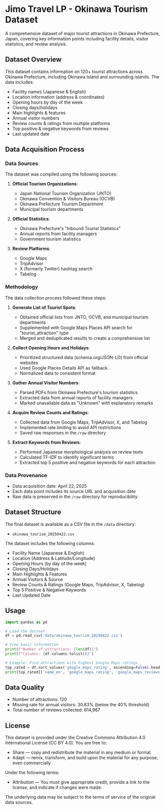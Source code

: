 # Jimo Travel LP - Okinawa Tourism Dataset

A comprehensive dataset of major tourist attractions in Okinawa Prefecture, Japan, covering key information points including facility details, visitor statistics, and review analysis.

## Dataset Overview

This dataset contains information on 120+ tourist attractions across Okinawa Prefecture, including Okinawa Island and surrounding islands. The data includes:

- Facility names (Japanese & English)
- Location information (address & coordinates)
- Opening hours by day of the week
- Closing days/holidays
- Main highlights & features
- Annual visitor numbers
- Review counts & ratings from multiple platforms
- Top positive & negative keywords from reviews
- Last updated date

## Data Acquisition Process

### Data Sources

The dataset was compiled using the following sources:

1. **Official Tourism Organizations**:
   - Japan National Tourism Organization (JNTO)
   - Okinawa Convention & Visitors Bureau (OCVB)
   - Okinawa Prefecture Tourism Department
   - Municipal tourism departments

2. **Official Statistics**:
   - Okinawa Prefecture's "Inbound Tourist Statistics"
   - Annual reports from facility managers
   - Government tourism statistics

3. **Review Platforms**:
   - Google Maps
   - TripAdvisor
   - X (formerly Twitter) hashtag search
   - Tabelog

### Methodology

The data collection process followed these steps:

1. **Generate List of Tourist Spots**:
   - Obtained official lists from JNTO, OCVB, and municipal tourism departments
   - Supplemented with Google Maps Places API search for "tourist_attraction" type
   - Merged and deduplicated results to create a comprehensive list

2. **Collect Opening Hours and Holidays**:
   - Prioritized structured data (schema.org/JSON-LD) from official websites
   - Used Google Places Details API as fallback
   - Normalized data to consistent format

3. **Gather Annual Visitor Numbers**:
   - Parsed PDFs from Okinawa Prefecture's tourism statistics
   - Extracted data from annual reports of facility managers
   - Marked unavailable data as "Unknown" with explanatory remarks

4. **Acquire Review Counts and Ratings**:
   - Collected data from Google Maps, TripAdvisor, X, and Tabelog
   - Implemented rate limiting to avoid API restrictions
   - Saved raw responses in the `/raw` directory

5. **Extract Keywords from Reviews**:
   - Performed Japanese morphological analysis on review texts
   - Calculated TF-IDF to identify significant terms
   - Extracted top 5 positive and negative keywords for each attraction

### Data Provenance

- Data acquisition date: April 22, 2025
- Each data point includes its source URL and acquisition date
- Raw data is preserved in the `/raw` directory for reproducibility

## Dataset Structure

The final dataset is available as a CSV file in the `/data` directory:
- `okinawa_tourism_20250422.csv`

The dataset includes the following columns:
- Facility Name (Japanese & English)
- Location (Address & Latitude/Longitude)
- Opening Hours (by day of the week)
- Closing Days/Holidays
- Main Highlights & Features
- Annual Visitors & Source
- Review Counts & Ratings (Google Maps, TripAdvisor, X, Tabelog)
- Top 5 Positive & Negative Keywords
- Last Updated Date

## Usage

```python
import pandas as pd

# Load the dataset
df = pd.read_csv('data/okinawa_tourism_20250422.csv')

# View basic information
print(f"Number of attractions: {len(df)}")
print(f"Columns: {df.columns.tolist()}")

# Example: Find attractions with highest Google Maps ratings
top_rated = df.sort_values('google_maps_rating', ascending=False).head(10)
print(top_rated[['name_en', 'google_maps_rating', 'google_maps_reviews']])
```

## Data Quality

- Number of attractions: 120
- Missing rate for annual visitors: 30.83% (below the 40% threshold)
- Total number of reviews collected: 614,967

## License

This dataset is provided under the Creative Commons Attribution 4.0 International License (CC BY 4.0). You are free to:
- Share — copy and redistribute the material in any medium or format
- Adapt — remix, transform, and build upon the material for any purpose, even commercially

Under the following terms:
- Attribution — You must give appropriate credit, provide a link to the license, and indicate if changes were made.

The underlying data may be subject to the terms of service of the original data sources.
